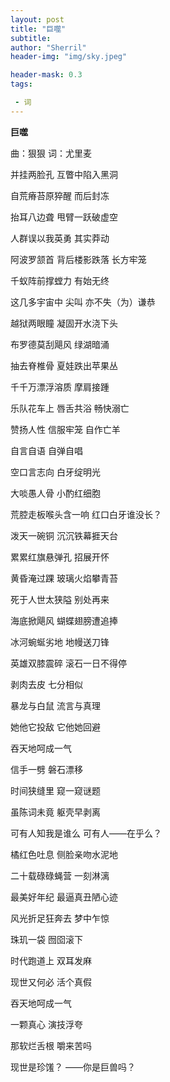 ```yaml
---
layout: post
title: "巨噬"
subtitle: 
author: "Sherril"
header-img: "img/sky.jpeg"

header-mask: 0.3
tags:

 - 词
---
```

    
**巨噬**
    
曲：狠狠
词：尤里麦
    
并挂两脸孔 互瞥中陷入黑洞 
 
自荒瘠苔原猝醒 而后封冻  

抬耳八边聋 甩臂一跃破虚空  

人群误以我英勇 其实莽动  

  

阿波罗颔首 背后楼影跌落 长方牢笼  

千蚁阵前撑螳力 有始无终  

这几多宇宙中 尖叫 亦不失（为）谦恭

    
越狱两眼瞳 凝固开水浇下头

布罗德莫刮飓风 绿湖暗涌

抽去脊椎骨 夏娃跌出苹果丛

千千万漂浮溶质 摩肩接踵

    
乐队花车上 唇舌共浴 畅快溺亡

赞扬人性 信服牢笼 自作亡羊
    
    
自言自语 自弹自唱

空口言志向 白牙绽明光

大啖愚人骨 小酌红细胞

荒腔走板喉头含一响 红口白牙谁没长？
    

泼天一碗铜 沉沉铁幕捱天台

累累红旗悬弹孔 招展开怀

黄昏淹过踝 玻璃火焰攀青苔

死于人世太狭隘 别处再来

    
海底掀飓风 蝴蝶翅膀遭追捧

冰河蜿蜒劣地 地幔送刀锋

英雄双膝震碎 滚石一日不得停


    
剥肉去皮 七分相似

暴龙与白鼠 流言与真理

她他它投敌 它他她回避

吞天地呵成一气

信手一劈 磐石漂移

时间狭缝里 窥一窥谜题

虽陈词未竟 躯壳早剥离

可有人知我是谁么 可有人——在乎么？

    
橘红色吐息 侧脸亲吻水泥地

二十载碌碌蝇营 一刻淋漓

最美好年纪 最逼真丑陋心迹

风光折足狂奔去 梦中乍惊


    
珠玑一袋 囫囵滚下

时代跑道上 双耳发麻

现世又何必 活个真假
    

吞天地呵成一气

一颗真心 演技浮夸

那软烂舌根 嚼来苦吗

现世是珍馐？ ——你是巨兽吗？